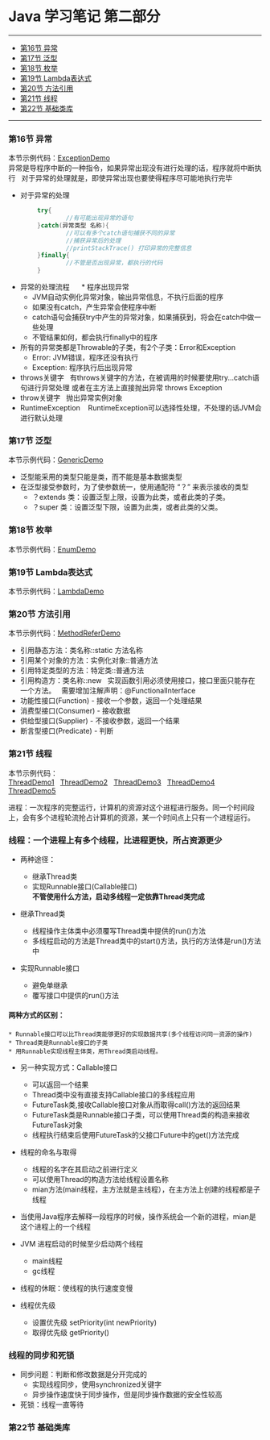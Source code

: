 # **Java 学习笔记 第二部分**	
***
* [第16节 异常](#第16节-异常)  
* [第17节 泛型](#第17节-泛型)  
* [第18节 枚举](#第18节-枚举)
* [第19节 Lambda表达式](#第19节-lambda表达式)
* [第20节 方法引用](#第20节-方法引用) 
* [第21节 线程](#第21节-线程)
* [第22节 基础类库](#第22节-基础类库)
***
### 第16节 异常  
本节示例代码：[ExceptionDemo](/Java_examples/ExceptionDemo.java)  
异常是导程序中断的一种指令，如果异常出现没有进行处理的话，程序就将中断执行  
对于异常的处理就是，即使异常出现也要使得程序尽可能地执行完毕  
* 对于异常的处理  
```java
		try{
				//有可能出现异常的语句
		}catch(异常类型 名称){
			 	//可以有多个catch语句捕获不同的异常
				//捕获异常后的处理
				//printStackTrace() 打印异常的完整信息
		}finally{
				//不管是否出现异常，都执行的代码
		}
 ```
* 异常的处理流程  
    * 程序出现异常
    * JVM自动实例化异常对象，输出异常信息，不执行后面的程序
    * 如果没有catch，产生异常会使程序中断
    * catch语句会捕获try中产生的异常对象，如果捕获到，将会在catch中做一些处理
    * 不管结果如何，都会执行finally中的程序
* 所有的异常类都是Throwable的子类，有2个子类：Error和Exception
    * Error: JVM错误，程序还没有执行
    * Exception: 程序执行后出现异常
* throws关键字  
	 有throws关键字的方法，在被调用的时候要使用try...catch语句进行异常处理
	 或者在主方法上直接抛出异常  throws Exception
* throw关键字 
   抛出异常实例对象
* RuntimeException
    RuntimeException可以选择性处理，不处理的话JVM会进行默认处理
### 第17节 泛型  
本节示例代码：[GenericDemo](/Java_examples/GenericDemo.java)   
* 泛型能采用的类型只能是类，而不能是基本数据类型  
* 在泛型接受参数时，为了使参数统一，使用通配符 “？” 来表示接收的类型
	* ？extends 类：设置泛型上限，设置为此类，或者此类的子类。
	* ？super 类：设置泛型下限，设置为此类，或者此类的父类。
### 第18节 枚举  
本节示例代码：[EnumDemo](/Java_examples/EnumDemo.java)   
### 第19节 Lambda表达式 
本节示例代码：[LambdaDemo](/Java_examples/LambdaDemo.java)  
### 第20节 方法引用
本节示例代码：[MethodReferDemo](/Java_examples/MethodReferDemo.java)  
* 引用静态方法：类名称::static 方法名称
* 引用某个对象的方法：实例化对象::普通方法  
* 引用特定类型的方法：特定类::普通方法
* 引用构造方：类名称::new  
实现函数引用必须使用接口，接口里面只能存在一个方法。  
需要增加注解声明：@FunctionalInterface  
* 功能性接口(Function) - 接收一个参数，返回一个处理结果
* 消费型接口(Consumer) - 接收数据
* 供给型接口(Supplier) - 不接收参数，返回一个结果
* 断言型接口(Predicate) - 判断
### 第21节 线程
本节示例代码：  
[ThreadDemo1](/Java_examples/ThreadDemo1.java)  
[ThreadDemo2](/Java_examples/ThreadDemo2.java)  
[ThreadDemo3](/Java_examples/ThreadDemo3.java)  
[ThreadDemo4](/Java_examples/ThreadDemo4.java)  
[ThreadDemo5](/Java_examples/ThreadDemo5.java)

进程：一次程序的完整运行，计算机的资源对这个进程进行服务。同一个时间段上，会有多个进程轮流抢占计算机的资源，某一个时间点上只有一个进程运行。  

### 线程：一个进程上有多个线程，比进程更快，所占资源更少
* 两种途径：
    * 继承Thread类
    * 实现Runnable接口(Callable接口)  
**不管使用什么方法，启动多线程一定依靠Thread类完成**

* 继承Thread类
    * 线程操作主体类中必须覆写Thread类中提供的run()方法
    * 多线程启动的方法是Thread类中的start()方法，执行的方法体是run()方法中
* 实现Runnable接口
    * 避免单继承
    * 覆写接口中提供的run()方法
#### 两种方式的区别：
    * Runnable接口可以比Thread类能够更好的实现数据共享(多个线程访问同一资源的操作)
    * Thread类是Runnable接口的子类
    * 用Runnable实现线程主体类，用Thread类启动线程。

* 另一种实现方式：Callable接口
    * 可以返回一个结果
    * Thread类中没有直接支持Callable接口的多线程应用
    * FutureTask类,接收Callable接口对象从而取得call()方法的返回结果
    * FutureTask类是Runnable接口子类，可以使用Thread类的构造来接收FutureTask对象
    * 线程执行结束后使用FutureTask的父接口Future中的get()方法完成
 
* 线程的命名与取得  
    * 线程的名字在其启动之前进行定义  
    * 可以使用Thread的构造方法给线程设置名称  
    * mian方法(main线程，主方法就是主线程），在主方法上创建的线程都是子线程  

* 当使用Java程序去解释一段程序的时候，操作系统会一个新的进程，mian是这个进程上的一个线程  

* JVM 进程启动的时候至少启动两个线程  
    * main线程  
    * gc线程  

* 线程的休眠：使线程的执行速度变慢  

* 线程优先级  
    * 设置优先级 setPriority(int newPriority)  
    * 取得优先级 getPriority()  

### 线程的同步和死锁  
* 同步问题：判断和修改数据是分开完成的
    * 实现线程同步，使用synchronized关键字
    * 异步操作速度快于同步操作，但是同步操作数据的安全性较高
* 死锁：线程一直等待
### 第22节 基础类库

